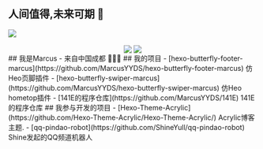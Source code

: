 ## 人间值得,未来可期 👋
![](https://camo.githubusercontent.com/75ae6eba727b37c9bf787afff6694bfedee6bb00543821f71f7c5de407e31ba3/68747470733a2f2f63646e2e6362642e696e742f616e7a686979752d61737365747340312e302e31312f696d6167652f636f6d6d6f6e2f6769746875622d696e666f2f706572736f6e616c2d686f6d65706167652d62616e6e65722e6a7067)
<div align="center">
<a><img align="center" src="https://github-readme-stats.vercel.app/api?username=Marcusyyds&count_private=true&show_icons=true&theme=onedark&include_all_commits=true&hide_border=true"></img></a>
<a><img align="center" src="https://github-readme-stats.vercel.app/api/top-langs/?username=Marcusyyds&theme=react&hide=Makefile&count_private=true&show_icons=true&hide_border=true&layout=compact"></img></a>
</div>
## 我是Marcus
- 来自中国成都 🌱🌱🌱
## 我的项目
- [hexo-butterfly-footer-marcus](https://github.com/MarcusYYDS/hexo-butterfly-footer-marcus) 仿Heo页脚插件
- [hexo-butterfly-swiper-marcus](https://github.com/MarcusYYDS/hexo-butterfly-swiper-marcus) 仿Heo hometop插件
- [141E的程序仓库](https://github.com/MarcusYYDS/141E) 141E的程序仓库
## 我参与开发的项目
- [Hexo-Theme-Acrylic](https://github.com/Hexo-Theme-Acrylic/Hexo-Theme-Acrylic/) Acrylic博客主题.
- [qq-pindao-robot](https://github.com/ShineYull/qq-pindao-robot) Shine发起的QQ频道机器人
